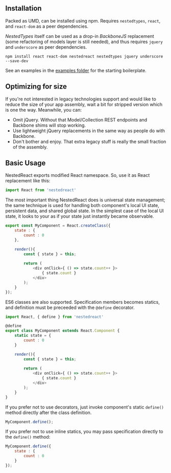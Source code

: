 ## Installation

Packed as UMD, can be installed using npm. Requires `nestedtypes`, `react`, and `react-dom` as a peer dependencies.

*NestedTypes* itself can be used as a drop-in *BackboneJS* replacement
(some refactoring of models layer is still needed),
 and thus requires `jquery` and `underscore` as peer dependencies.

`npm install react react-dom nestedreact nestedtypes jquery underscore --save-dev`

See an examples in the [examples folder](https://github.com/Volicon/NestedReact/tree/master/examples)
for the starting boilerplate.

## Optimizing for size

If you're not interested in legacy technologies support and would like to reduce the
size of your app assembly, wait a bit for stripped version which is one the way.
Meanwhile, you can:

- Omit jQuery. Without that Model/Collection REST endpoints and Backbone shims will stop working.
- Use lightweight jQuery replacements in the same way as people do with Backbone.
- Don't bother and enjoy. That extra legacy stuff is really the small fraction of the assembly.

## Basic Usage

NestedReact exports modified React namespace. So, use it as React replacement like this:

```javascript
import React from 'nestedreact'
```

The most important thing NestedReact does is universal state management; the same technique is used for
handling both component's local UI state, persistent data, and shared global state. In the simplest case of the local UI state,
it looks to your as if your state just instantly became observable.

```javascript
export const MyComponent = React.createClass({
	state : {
		count : 0
	},

	render(){
	    const { state } = this;
		
		return (
			<div onClick={ () => state.count++ }>
				{ state.count }
			</div>
		);
	}
});
```

ES6 classes are also supported. Specification members becomes statics,
 and definition must be preceeded with the `@define` decorator.

```javascript
import React, { define } from 'nestedreact'

@define
export class MyComponent extends React.Component {
	static state = {
		count : 0
	}

	render(){
	    const { state } = this;
		
		return (
			<div onClick={ () => state.count++ }>
				{ state.count }
			</div>
		);
	}
}
```

If you prefer not to use decorators, just invoke component's static `define()` method directly after the class definition.

```javascript
MyComponent.define();
```

If you prefer not to use inline statics, you may pass specification directly to the `define()` method:

```javascript
MyComponent.define({
    state : {
		count : 0
	}
});
```
